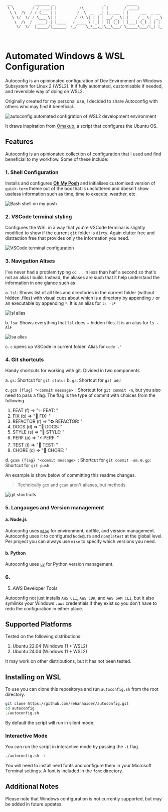 ```python
 __          _______ _                      _         _____             __ _
 \ \        / / ____| |          /\        | |       / ____|           / _(_)
  \ \  /\  / / (___ | |         /  \  _   _| |_ ___ | |     ___  _ __ | |_ _  __ _
   \ \/  \/ / \___ \| |        / /\ \| | | | __/ _ \| |    / _ \|  _ \|  _| |/ _  |
    \  /\  /  ____) | |____   / ____ \ |_| | || (_) | |___| (_) | | | | | | | (_| |
     \/  \/  |_____/|______| /_/    \_\__,_|\__\___/ \_____\___/|_| |_|_| |_|\__, |
                                                                              __/ |
                                                                             |___/
```

# Automated Windows & WSL Configuration

Autoconfig is an opinionated configuration of Dev Environment on Windows Subsystem for Linux 2 (WSL2). It if fully automated, customisable if needed, and reversible way of doing on WSL2.

Originally created for my personal use, I decided to share Autoconfig with others who may find it beneficial.

![autoconfig automated configration of WSL2 development environment](./assets/autoconfig.gif)

It draws inspiration from [Omakub](https://omakub.org/), a script that configures the Ubuntu OS.

## Features

Autoconfig is an opinionated collection of configuration that I used and find beneficial to my workflow. Some of these include:

### 1. Shell Configuration

Installs and configures [**Oh My Posh**](https://ohmyposh.dev/) and initialises customised version of `quick-term` theme out of the box that is uncluttered and doesn't show useless information such as time, time to execute, weather, etc.

![Bash shell on my posh](./assets/01-bash-shell-config.png)

### 2. VSCode terminal styling

Configures the WSL in a way that you're VSCode terminal is slightly modified to show if the current `git` folder is `dirty`. Again clutter free and distraction free that provides only the information you need.

![VSCode terminal configuration](./assets/02-vscode-terminal-styling.png)

### 3. Navigation Alises

I've never had a problem typing `cd ..` in less than half a second so that's not an alias I build. Instead, the aliases are such that it help understand the information in one glance such as

a. `lsl`: Shows list of all files and directories in the current folder (without hidden .files) with visual cues about which is a directory by appending `/` or an executable by appending `*`. It is an alias for `ls -lF`

![lsl alias](./assets/03-alias-lsl.png)

b. `lsa`: Shows everything that `lsl` does + hidden files. It is an alias for `ls -AlF`

![lsa alias](./assets/04-alias-lsa.png)

c. `c` opens up VSCode in current folder. Alias for `code .'`

### 4. Git shortcuts

Handy shortcuts for working with git. Divided in two components

a. `gs`: Shortcut for `git status`
b. `ga`: Shortcut for `git add`

c. `gcm {flag} "<commit message> `: Shortcut for `git commit -m`, but you also need to pass a flag. The flag is the type of commit with choices from the following

1. FEAT (f) => "✨ FEAT: "
2. FIX (b) => "🐛 FIX: "
3. REFACTOR (r) => "♻️ REFACTOR: "
4. DOCS (d) => "📝 DOCS: "
5. STYLE (s) => "💅 STYLE: "
6. PERF (p) => "⚡️ PERF: "
7. TEST (t) => "🔬 TEST: "
8. CHORE (c) => "🔧 CHORE: "

d. `gcam {flag} "<commit message> `: Shortcut for `git commit -am`.
e. `gp`: Shortcut for `git push`

An example is show below of committing this readme changes.

> Technically `gcm` and `gcam` aren't aliases, but methods.

![git shortcuts](./assets/05-git-shortcuts.png)

### 5. Langauges and Version management

#### a. Node.js

Autoconfig uses [`mise`](https://mise.jdx.dev/getting-started.html) for environment, dotfile, and version management. Autoconfig uses it to configured `Node@LTS` and `npm@latest` at the global level. Per project you can always use `mise` to specify which versions you need.

#### b. Python

Autoconfig uses [`uv`](https://docs.astral.sh/uv/) for Python version management.

### 6.

5. AWS Developer Tools

Autoconfig not just installs `AWS CLI`, `AWS CDK`, and `AWS SAM CLI`, but it also symlinks your Windows `.aws` credentials if they exist so you don't have to redo the configuration in either place.

## Supported Platforms

Tested on the following distributions:

1. Ubuntu 22.04 (Windows 11 + WSL2)
2. Ubuntu 24.04 (Windows 11 + WSL2)

It may work on other distributions, but it has not been tested.

## Installing on WSL

To use you can clone this repositorya and run `autoconfig.sh` from the root directory.

```bash
git clone https://github.com/rehanhaider/autoconfig.git
cd autoconfig
./autoconfig.sh
```

By default the script will run in silent mode.

### Interactive Mode

You can run the script in interactive mode by passing the `-i` flag.

```bash
./autoconfig.sh -i
```

You will need to install nerd fonts and configure them in your Microsoft Terminal settings. A font is included in the `font` directory.

## Additional Notes

Please note that Windows configuration is not currently supported, but may be added in future updates.
